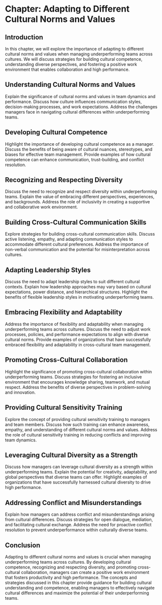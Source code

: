 Chapter: Adapting to Different Cultural Norms and Values
========================================================

Introduction
------------

In this chapter, we will explore the importance of adapting to different cultural norms and values when managing underperforming teams across cultures. We will discuss strategies for building cultural competence, understanding diverse perspectives, and fostering a positive work environment that enables collaboration and high performance.

Understanding Cultural Norms and Values
---------------------------------------

Explain the significance of cultural norms and values in team dynamics and performance. Discuss how culture influences communication styles, decision-making processes, and work expectations. Address the challenges managers face in navigating cultural differences within underperforming teams.

Developing Cultural Competence
------------------------------

Highlight the importance of developing cultural competence as a manager. Discuss the benefits of being aware of cultural nuances, stereotypes, and biases for effective team management. Provide examples of how cultural competence can enhance communication, trust-building, and conflict resolution.

Recognizing and Respecting Diversity
------------------------------------

Discuss the need to recognize and respect diversity within underperforming teams. Explain the value of embracing different perspectives, experiences, and backgrounds. Address the role of inclusivity in creating a supportive and collaborative work environment.

Building Cross-Cultural Communication Skills
--------------------------------------------

Explore strategies for building cross-cultural communication skills. Discuss active listening, empathy, and adapting communication styles to accommodate different cultural preferences. Address the importance of non-verbal communication and the potential for misinterpretation across cultures.

Adapting Leadership Styles
--------------------------

Discuss the need to adapt leadership styles to suit different cultural contexts. Explain how leadership approaches may vary based on cultural expectations, power distance, and hierarchical structures. Highlight the benefits of flexible leadership styles in motivating underperforming teams.

Embracing Flexibility and Adaptability
--------------------------------------

Address the importance of flexibility and adaptability when managing underperforming teams across cultures. Discuss the need to adjust work processes, policies, and performance expectations to align with diverse cultural norms. Provide examples of organizations that have successfully embraced flexibility and adaptability in cross-cultural team management.

Promoting Cross-Cultural Collaboration
--------------------------------------

Highlight the significance of promoting cross-cultural collaboration within underperforming teams. Discuss strategies for fostering an inclusive environment that encourages knowledge sharing, teamwork, and mutual respect. Address the benefits of diverse perspectives in problem-solving and innovation.

Providing Cultural Sensitivity Training
---------------------------------------

Explore the concept of providing cultural sensitivity training to managers and team members. Discuss how such training can enhance awareness, empathy, and understanding of different cultural norms and values. Address the role of cultural sensitivity training in reducing conflicts and improving team dynamics.

Leveraging Cultural Diversity as a Strength
-------------------------------------------

Discuss how managers can leverage cultural diversity as a strength within underperforming teams. Explain the potential for creativity, adaptability, and global perspectives that diverse teams can offer. Highlight examples of organizations that have successfully harnessed cultural diversity to drive high performance.

Addressing Conflict and Misunderstandings
-----------------------------------------

Explain how managers can address conflict and misunderstandings arising from cultural differences. Discuss strategies for open dialogue, mediation, and facilitating cultural exchange. Address the need for proactive conflict resolution to prevent underperformance within culturally diverse teams.

Conclusion
----------

Adapting to different cultural norms and values is crucial when managing underperforming teams across cultures. By developing cultural competence, recognizing and respecting diversity, and promoting cross-cultural collaboration, managers can create a positive work environment that fosters productivity and high performance. The concepts and strategies discussed in this chapter provide guidance for building cultural understanding and competence, enabling managers to effectively navigate cultural differences and maximize the potential of their underperforming teams.
